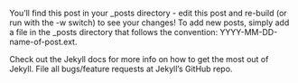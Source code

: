 You’ll find this post in your _posts directory - edit this post and re-build (or run with the -w switch) to see your changes! To add new posts, simply add a file in the _posts directory that follows the convention: YYYY-MM-DD-name-of-post.ext.

Check out the Jekyll docs for more info on how to get the most out of Jekyll. File all bugs/feature requests at Jekyll’s GitHub repo.
